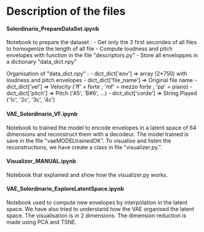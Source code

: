 # Description of the files

#### Solordinario_PrepareDataSet.ipynb
Notebook to prepare the dataset : 
    - Get only the 3 first secondes of all files to homogenize the length of all file
    - Compute loudness and pitch envelopes with function in the file "descriptors.py"
    - Store all enveloppes in a dictionary "data_dict.npy"
    
Organisation of "data_dict.npy" :
    - dict_dict['env'] => array (2*750) with loudness and pitch envelopes 
    - dict_dict['file_name'] => Original file name
    - dict_dict['vel'] => Velocity ('ff' = forte ; 'mf' = mezzo forte ; 'pp' = piano)
    - dict_dict['pitch'] => Pitch ('A5', 'B#6', ...)
    - dict_dict['corde'] => String Played ('1c', '2c', '3c', '4c')
    
#### VAE_Solordinario_VF.ipynb
Notebook to trained the model to encode envelopes in a latent space of 64 dimensions and reconstruct them with a decodeur. The model trained is save in the file "vaeMODELtrainedOK".
To visualise and listen the reconstructions, we have create a class in file "visualizer.py.". 

#### Visualizer_MANUAL.ipynb
Notebook that explained and show how the visualizer.py works.

#### VAE_Solordinario_ExploreLatentSpace.ipynb
Notebook used to compute new envelopes by interpolation in the latent space. 
We have also tried to understand how the VAE organised the latent space. The visualisation is in 2 dimensions. The dimension reduction is made using PCA and TSNE.
